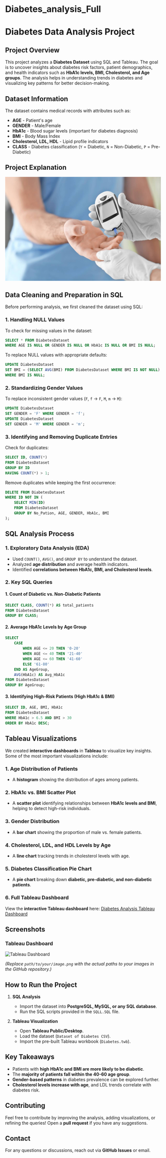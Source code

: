 # Diabetes_analysis_Full
# Diabetes Data Analysis Project

## Project Overview
This project analyzes a **Diabetes Dataset** using SQL and Tableau. The goal is to uncover insights about diabetes risk factors, patient demographics, and health indicators such as **HbA1c levels, BMI, Cholesterol, and Age groups**. The analysis helps in understanding trends in diabetes and visualizing key patterns for better decision-making.

## Dataset Information
The dataset contains medical records with attributes such as:
- **AGE** - Patient's age
- **GENDER** - Male/Female
- **HbA1c** - Blood sugar levels (important for diabetes diagnosis)
- **BMI** - Body Mass Index
- **Cholesterol, LDL, HDL** - Lipid profile indicators
- **CLASS** - Diabetes classification (`Y` = Diabetic, `N` = Non-Diabetic, `P` = Pre-Diabetic)

## Project Explanation
![Project Explanation](diabetes-program.jpg)

## Data Cleaning and Preparation in SQL
Before performing analysis, we first cleaned the dataset using SQL:

### 1. Handling NULL Values
To check for missing values in the dataset:
```sql
SELECT * FROM DiabetesDataset
WHERE AGE IS NULL OR GENDER IS NULL OR HbA1c IS NULL OR BMI IS NULL;
```
To replace NULL values with appropriate defaults:
```sql
UPDATE DiabetesDataset
SET BMI = (SELECT AVG(BMI) FROM DiabetesDataset WHERE BMI IS NOT NULL)
WHERE BMI IS NULL;
```

### 2. Standardizing Gender Values
To replace inconsistent gender values (`F`, `f` → `F`, `M`, `m` → `M`):
```sql
UPDATE DiabetesDataset
SET GENDER = 'F' WHERE GENDER = 'f';
UPDATE DiabetesDataset
SET GENDER = 'M' WHERE GENDER = 'm';
```

### 3. Identifying and Removing Duplicate Entries
Check for duplicates:
```sql
SELECT ID, COUNT(*)
FROM DiabetesDataset
GROUP BY ID
HAVING COUNT(*) > 1;
```
Remove duplicates while keeping the first occurrence:
```sql
DELETE FROM DiabetesDataset
WHERE ID NOT IN (
    SELECT MIN(ID)
    FROM DiabetesDataset
    GROUP BY No_Pation, AGE, GENDER, HbA1c, BMI
);
```

## SQL Analysis Process
### 1. Exploratory Data Analysis (EDA)
- Used `COUNT()`, `AVG()`, and `GROUP BY` to understand the dataset.
- Analyzed **age distribution** and average health indicators.
- Identified **correlations between HbA1c, BMI, and Cholesterol levels**.

### 2. Key SQL Queries
#### 1. Count of Diabetic vs. Non-Diabetic Patients
```sql
SELECT CLASS, COUNT(*) AS total_patients
FROM DiabetesDataset
GROUP BY CLASS;
```
#### 2. Average HbA1c Levels by Age Group
```sql
SELECT 
    CASE 
        WHEN AGE <= 20 THEN '0-20'
        WHEN AGE <= 40 THEN '21-40'
        WHEN AGE <= 60 THEN '41-60'
        ELSE '61-80'
    END AS AgeGroup,
    AVG(HbA1c) AS Avg_HbA1c
FROM DiabetesDataset
GROUP BY AgeGroup;
```
#### 3. Identifying High-Risk Patients (High HbA1c & BMI)
```sql
SELECT ID, AGE, BMI, HbA1c
FROM DiabetesDataset
WHERE HbA1c > 6.5 AND BMI > 30
ORDER BY HbA1c DESC;
```

## Tableau Visualizations
We created **interactive dashboards** in **Tableau** to visualize key insights. Some of the most important visualizations include:

### 1. Age Distribution of Patients
- A **histogram** showing the distribution of ages among patients.

### 2. HbA1c vs. BMI Scatter Plot
- A **scatter plot** identifying relationships between **HbA1c levels and BMI**, helping to detect high-risk individuals.

### 3. Gender Distribution
- A **bar chart** showing the proportion of male vs. female patients.

### 4. Cholesterol, LDL, and HDL Levels by Age
- A **line chart** tracking trends in cholesterol levels with age.

### 5. Diabetes Classification Pie Chart
- A **pie chart** breaking down **diabetic, pre-diabetic, and non-diabetic patients**.

### 6. Full Tableau Dashboard
View the **interactive Tableau dashboard** here: [Diabetes Analysis Tableau Dashboard](https://public.tableau.com/app/profile/mina.wahba/viz/Diabetes_17383887624380/Diabetes_Analysis)

## Screenshots
### Tableau Dashboard
![Tableau Dashboard](path/to/your/tableau-screenshot.png)

*(Replace `path/to/your/image.png` with the actual paths to your images in the GitHub repository.)*

## How to Run the Project
1. **SQL Analysis**
   - Import the dataset into **PostgreSQL, MySQL, or any SQL database**.
   - Run the SQL scripts provided in the `SQLL.SQL` file.

2. **Tableau Visualization**
   - Open **Tableau Public/Desktop**.
   - Load the dataset (`Dataset of Diabetes CSV`).
   - Import the pre-built Tableau workbook (`Diabetes.twb`).

## Key Takeaways
- Patients with **high HbA1c and BMI are more likely to be diabetic**.
- The **majority of patients fall within the 40-60 age group**.
- **Gender-based patterns** in diabetes prevalence can be explored further.
- **Cholesterol levels increase with age**, and LDL trends correlate with diabetes risk.

## Contributing
Feel free to contribute by improving the analysis, adding visualizations, or refining the queries! Open a **pull request** if you have any suggestions.

## Contact
For any questions or discussions, reach out via **GitHub Issues** or email.

